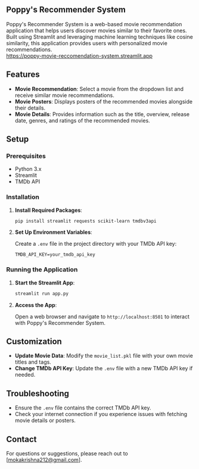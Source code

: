 ## Poppy's Recommender System

Poppy's Recommender System is a web-based movie recommendation application that helps users discover movies similar to their favorite ones. Built using Streamlit and leveraging machine learning techniques like cosine similarity, this application provides users with personalized movie recommendations.
<br>
https://poppy-movie-reccomendation-system.streamlit.app

## Features

- **Movie Recommendation**: Select a movie from the dropdown list and receive similar movie recommendations.
- **Movie Posters**: Displays posters of the recommended movies alongside their details.
- **Movie Details**: Provides information such as the title, overview, release date, genres, and ratings of the recommended movies.

## Setup

### Prerequisites

- Python 3.x
- Streamlit
- TMDb API

### Installation

1. **Install Required Packages**:

    ```bash
    pip install streamlit requests scikit-learn tmdbv3api
    ```

2. **Set Up Environment Variables**:

    Create a `.env` file in the project directory with your TMDb API key:

    ```env
    TMDB_API_KEY=your_tmdb_api_key
    ```

### Running the Application

1. **Start the Streamlit App**:

    ```bash
    streamlit run app.py
    ```

2. **Access the App**:

    Open a web browser and navigate to `http://localhost:8501` to interact with Poppy's Recommender System.

## Customization

- **Update Movie Data**: Modify the `movie_list.pkl` file with your own movie titles and tags.
- **Change TMDb API Key**: Update the `.env` file with a new TMDb API key if needed.

## Troubleshooting

- Ensure the `.env` file contains the correct TMDb API key.
- Check your internet connection if you experience issues with fetching movie details or posters.

## Contact

For questions or suggestions, please reach out to [mokakrishna212@gmail.com].
